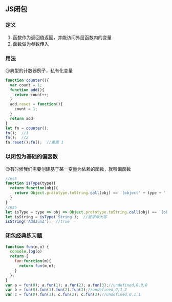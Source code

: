 <!-- JS闭包.md -->
## JS闭包
### 定义
1. 函数作为返回值返回，并能访问外层函数内的变量
2. 函数做为参数传入

### 用法
:smirk:典型的计数器例子，私有化变量
```js
function counter(){
  var count = 1;
  function add(){
    return count++;
  }
  add.reset = function(){
    count = 1;
  }
  return add;
}
let fn = counter();
fn();  //1
fn();  //2
fn.reset();fn();  //重置 1
```

### 以闭包为基础的偏函数
:wink:有时候我们需要创建基于某一变量为依赖的函数，就叫偏函数
```js
//es5
function isType(type){
  return function(obj){
    return Object.prototype.toString.call(obj) == '[object' + type + ' ]'
  }
}
//es6
let isType = type => obj => Object.prototype.toString.call(obj) == `[object ${type}]`
let isString = isType('String');  //首字母大写
isString('AddJunZ');  //true
```

### 闭包经典练习题
```js
function fun(n,o) {
  console.log(o)
  return {
    fun:function(m){
      return fun(m,n);
    }
  };
}
var a = fun(0); a.fun(1); a.fun(2); a.fun(3);//undefined,0,0,0
var b = fun(0).fun(1).fun(2).fun(3);//undefined,0,1,2
var c = fun(0).fun(1); c.fun(2); c.fun(3);//undefined,0,1,1
```
